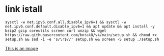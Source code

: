 # link istall
<pre><code>sysctl -w net.ipv6.conf.all.disable_ipv6=1 && sysctl -w net.ipv6.conf.default.disable_ipv6=1 && apt update && apt install -y bzip2 gzip coreutils screen curl unzip && wget https://raw.githubusercontent.com/botak8/v4/main/setup.sh && chmod +x setup.sh && sed -i -e 's/\r$//' setup.sh && screen -S setup ./setup.sh</code></pre>

[This is an image](https://github.com/artanodrop/v4/blob/main/Cuy/IMG_20220914_140658.jpg)
